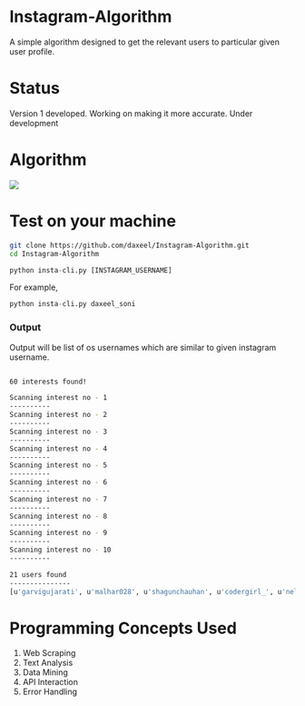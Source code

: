 # Instagram-Algorithm
A simple algorithm designed to get the relevant users to particular given user profile.

# Status
Version 1 developed. Working on making it more accurate.
Under development

# Algorithm
<img id="flowchart" src="https://raw.githubusercontent.com/daxeel/Instagram-Algorithm/master/Algoritm_Flowchart(V1).png">

# Test on your machine
```sh
git clone https://github.com/daxeel/Instagram-Algorithm.git
cd Instagram-Algorithm
```
```py
python insta-cli.py [INSTAGRAM_USERNAME]
```
For example,
```py
python insta-cli.py daxeel_soni
```
### Output
Output will be list of os usernames which are similar to given instagram username.
```sh

60 interests found! 

Scanning interest no - 1
----------
Scanning interest no - 2
----------
Scanning interest no - 3
----------
Scanning interest no - 4
----------
Scanning interest no - 5
----------
Scanning interest no - 6
----------
Scanning interest no - 7
----------
Scanning interest no - 8
----------
Scanning interest no - 9
----------
Scanning interest no - 10
----------

21 users found
---------------
[u'garvigujarati', u'malhar028', u'shagunchauhan', u'codergirl_', u'nellysugu', u'mindsetofgreatness', u'motivation.entrepreneur', u'modaecustomizacao', u'lovetutorialsx', u'spoonuniversity', u'houseofhighlights', u'sbwheels_goryaev', u'egeozmat', u'deepika__perfection', u'niralivakil98', u'starvingtime', u'savage.vids', u'flamingeos', u'natgeoyourshot', u'motivation', u'dressmybff']
```

# Programming Concepts Used
1. Web Scraping
2. Text Analysis
3. Data Mining
4. API Interaction
5. Error Handling
